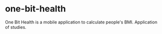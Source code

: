 # one-bit-health
One Bit Health is a mobile application to calculate people's BMI. Application of studies.
